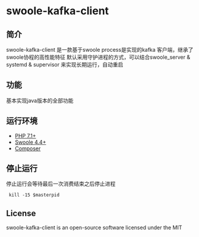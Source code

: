 # swoole-kafka-client
 
## 简介

swoole-kafka-client 是一款基于swoole process是实现的kafka 客户端，继承了swoole协程的高性能特征
默认采用守护进程的方式，可以结合swoole_server & systemd & supervisor 来实现长期运行，自动重启


## 功能

基本实现java版本的全部功能

## 运行环境

- [PHP 7.1+](https://github.com/php/php-src/releases)
- [Swoole 4.4+](https://github.com/swoole/swoole-src/releases)
- [Composer](https://getcomposer.org/)


## 停止运行

停止运行会等待最后一次消费结束之后停止进程
```
 kill -15 $masterpid
```

## License

swoole-kafka-client is an open-source software licensed under the MIT
